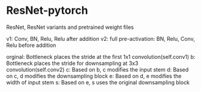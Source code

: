 # ResNet-pytorch
ResNet, ResNet variants and pretrained weight files

v1: Conv, BN, Relu, Relu after addition
v2: full pre-activation: BN, Relu, Conv, Relu before addition

orginal: Bottleneck places the stride at the first 1x1 convolution(self.conv1)
b: Bottleneck places the stride for downsampling at 3x3 convolution(self.conv2)
c: Based on b, c modifies the input stem
d: Based on c, d modifies the downsampling block
e: Based on d, e modifies the width of input stem
s: Based on e, s uses the original downsampling block
